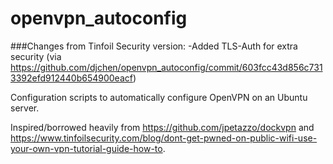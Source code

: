 openvpn_autoconfig
==================

###Changes from Tinfoil Security version:
-Added TLS-Auth for extra security (via https://github.com/djchen/openvpn_autoconfig/commit/603fcc43d856c7313392efd912440b654900eacf)

Configuration scripts to automatically configure OpenVPN on an Ubuntu server.

Inspired/borrowed heavily from https://github.com/jpetazzo/dockvpn and https://www.tinfoilsecurity.com/blog/dont-get-pwned-on-public-wifi-use-your-own-vpn-tutorial-guide-how-to.
